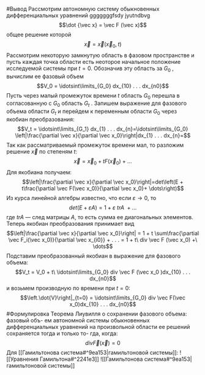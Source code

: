 #Вывод
Рассмотрим автономную систему обыкновенных дифференциальных уравнений gggggggfsdy jyutndbvg$$\dot {\vec x} = \vec F (\vec x)$$
общее решение которой$$\vec x = \vec x (\vec x_0 , t)$$
Рассмотрим некоторую замкнутую область в фазовом пространстве и пусть каждая точка области есть неоторое начальное положение исследуемой системы при $t = 0$. Обозначив эту область за $G_0$ , вычислим ее фазовый объем$$V_0 = \idotsint\limits_{G_0} dx_{10} . . . dx_{n0}$$
Пусть через малый промежуток времени $t$ область $G_0$ перешла в согласованную с $G_0$ область $G_t$ . Запишем выражение для фазового объема области $G_t$ и перейдем к переменным области $G_0$ через якобиан преобразования:$$V_t = \idotsint\limits_{G_1} dx_{1} . . . dx_{n}=\idotsint\limits_{G_0} \left|\frac{\partial \vec x}{\partial \vec x_0}\right|dx_{1} . . . dx_{n}=$$
Так как рассматриваемый промежуток времени мал, то разложим решение $\vec x$ по степеням $t$: $$\vec x = \vec x_0 + t F (\vec x_0 ) + \dots$$
Для якобиана получаем:$$\left|\frac{\partial \vec x}{\partial \vec x_0}\right|=det\left(E + t\frac{\partial \vec F(\vec x_0)}{\partial \vec x_0}+ \dots\right)$$
Из курса линейной алгебры известно, что если $ε → 0$, то $$det(E + εA) = 1 + ε\ trA\ + \dots $$
где $trA$ — след матрицы $A$, то есть сумма ее диагональных элементов.
Теперь якобиан преобразования принимает вид$$\left|\frac{\partial \vec x}{\partial \vec x_0}\right| = 1 + t \sum\frac{\partial \vec F_i(\vec x_0)}{\partial \vec x_{i0}} + . . . = 1 + t\ div \vec F (\vec x_0) +\ \dots$$
Подставим преобразованный якобиан в выражение для фазового объема:$$V_t = V_0 + t\ \idotsint\limits_{G_0} div \vec F (\vec x_0 )dx_{10} . . . dx_{n0}$$
и возьмем производную по времени при $t = 0$:$$\left.\dot{V}\right|_{t=0} = \idotsint\limits_{G_0} div \vec F(\vec x_0)dx_{10} . . . dx_{n0}$$
#Формулировка 
Теорема Лиувилля о сохранении фазового объема: фазовый объ-
ем автономной системы обыкновенных дифференциальных уравнений
на произвольной области ее решений сохраняется тогда и только то-
гда, когда:$$div \vec F (\vec x)=0$$
Для [[Гамильтонова система#^9ea153|гамильтоновой системы]]:
![[Уравнения Гамильтона#^2241e3]]
![[Гамильтонова система#^9ea153|гамильтоновой системы]]